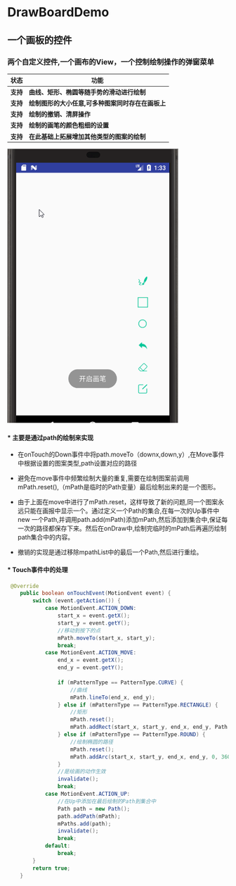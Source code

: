 # DrawBoardDemo
## 一个画板的控件


### 两个自定义控件,一个画布的View，一个控制绘制操作的弹窗菜单

状态 | 功能
-------- | ---
**支持**|**曲线、矩形、椭圆等随手势的滑动进行绘制**
**支持**|**绘制图形的大小任意,可多种图案同时存在在画板上**
**支持**|**绘制的撤销、清屏操作**
**支持**|**绘制的画笔的颜色粗细的设置**
**支持**|**在此基础上拓展增加其他类型的图案的绘制**

 ![image](https://github.com/kevin321happy/DrawBoardDemo/blob/master/app/src/main/gif/draw_board.gif)

#### * 主要是通过path的绘制来实现
- 在onTouch的Down事件中将path.moveTo（downx,down,y）,在Move事件中根据设置的图案类型,path设置对应的路径

- 避免在move事件中频繁绘制大量的重复,需要在绘制图案前调用mPath.reset(),（mPath是临时的Path变量）最后绘制出来的是一个图形。

- 由于上面在move中进行了mPath.reset，这样导致了新的问题,同一个图案永远只能在画报中显示一个。通过定义一个Path的集合,在每一次的Up事件中new 一个Path,并调用path.add(mPath)添加mPath,然后添加到集合中,保证每一次的路径都保存下来。然后在onDraw中,绘制完临时的mPath后再遍历绘制path集合中的内容。

- 撤销的实现是通过移除mpathList中的最后一个Path,然后进行重绘。

#### * Touch事件中的处理
```java
 @Override
    public boolean onTouchEvent(MotionEvent event) {
        switch (event.getAction()) {
            case MotionEvent.ACTION_DOWN:
                start_x = event.getX();
                start_y = event.getY();
                //移动到按下的点
                mPath.moveTo(start_x, start_y);
                break;
            case MotionEvent.ACTION_MOVE:
                end_x = event.getX();
                end_y = event.getY();

                if (mPatternType == PatternType.CURVE) {
                    //曲线
                    mPath.lineTo(end_x, end_y);
                } else if (mPatternType == PatternType.RECTANGLE) {
                    //矩形
                    mPath.reset();
                    mPath.addRect(start_x, start_y, end_x, end_y, Path.Direction.CCW);
                } else if (mPatternType == PatternType.ROUND) {
                    //绘制椭圆的路径
                    mPath.reset();
                    mPath.addArc(start_x, start_y, end_x, end_y, 0, 360);
                }
                //是绘画的动作生效
                invalidate();
                break;
            case MotionEvent.ACTION_UP:
                //在Up中添加在最后绘制的Path到集合中
                Path path = new Path();
                path.addPath(mPath);
                mPaths.add(path);
                invalidate();
                break;
            default:
                break;
        }
        return true;
    }

```

